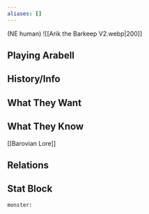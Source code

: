 ```yaml
---
aliases: []
---
```

(NE human)
![[Arik the Barkeep V2.webp|200]]
## Playing Arabell

## History/Info

## What They Want

## What They Know
[[Barovian Lore]]

## Relations

## Stat Block

```statblock
monster:
```

```dataviewjs
```
